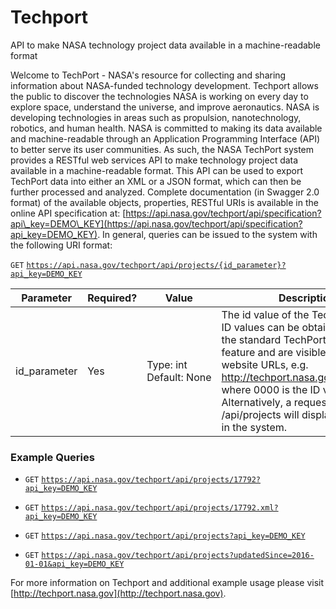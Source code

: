 Techport
========

API to make NASA technology project data available in a machine-readable format

Welcome to TechPort - NASA's resource for collecting and sharing information about NASA-funded technology development. Techport allows the public to discover the technologies NASA is working on every day to explore space, understand the universe, and improve aeronautics. NASA is developing technologies in areas such as propulsion, nanotechnology, robotics, and human health. NASA is committed to making its data available and machine-readable through an Application Programming Interface (API) to better serve its user communities. As such, the NASA TechPort system provides a RESTful web services API to make technology project data available in a machine-readable format. This API can be used to export TechPort data into either an XML or a JSON format, which can then be further processed and analyzed. Complete documentation (in Swagger 2.0 format) of the available objects, properties, RESTful URIs is available in the online API specification at: [https://api.nasa.gov/techport/api/specification?api\_key=DEMO\_KEY](https://api.nasa.gov/techport/api/specification?api_key=DEMO_KEY). In general, queries can be issued to the system with the following URI format:

`GET` [`https://api.nasa.gov/techport/api/projects/{id_parameter}?api_key=DEMO_KEY`](https://api.nasa.gov/techport/api/projects/%7Bid_parameter%7D?api_key=DEMO_KEY)

| Parameter | Required? | Value | Description |
| --- | --- | --- | --- |
| id_parameter | Yes | Type: int Default: None | The id value of the TechPort record. ID values can be obtained through the standard TechPort search feature and are visible in the website URLs, e.g. http://techport.nasa.gov/view/0000, where 0000 is the ID value. Alternatively, a request to /api/projects will display all valid IDs in the system. |

### Example Queries

* `GET` [`https://api.nasa.gov/techport/api/projects/17792?api_key=DEMO_KEY`](https://api.nasa.gov/techport/api/projects/17792?api_key=DEMO_KEY)
    
* `GET` [`https://api.nasa.gov/techport/api/projects/17792.xml?api_key=DEMO_KEY`](https://api.nasa.gov/techport/api/projects/17792.json?api_key=DEMO_KEY)
    
* `GET` [`https://api.nasa.gov/techport/api/projects?api_key=DEMO_KEY`](https://api.nasa.gov/techport/api/projects?api_key=DEMO_KEY)
    
* `GET` [`https://api.nasa.gov/techport/api/projects?updatedSince=2016-01-01&api_key=DEMO_KEY`](https://api.nasa.gov/techport/api/projects?updatedSince=2016-01-01&api_key=DEMO_KEY)
    

For more information on Techport and additional example usage please visit [](http://techport.nasa.gov)[http://techport.nasa.gov](http://techport.nasa.gov).